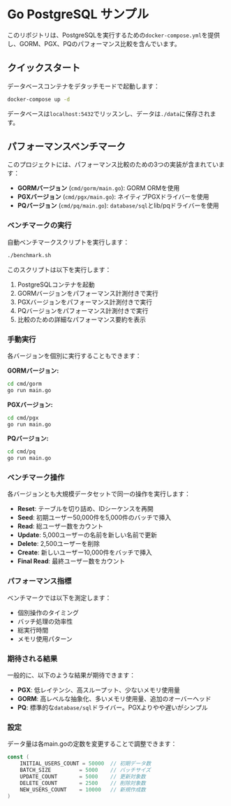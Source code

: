 # Go PostgreSQL サンプル

このリポジトリは、PostgreSQLを実行するための`docker-compose.yml`を提供し、GORM、PGX、PQのパフォーマンス比較を含んでいます。

## クイックスタート

データベースコンテナをデタッチモードで起動します：

```bash
docker-compose up -d
```

データベースは`localhost:5432`でリッスンし、データは`./data`に保存されます。

## パフォーマンスベンチマーク

このプロジェクトには、パフォーマンス比較のための3つの実装が含まれています：

- **GORMバージョン** (`cmd/gorm/main.go`): GORM ORMを使用
- **PGXバージョン** (`cmd/pgx/main.go`): ネイティブPGXドライバーを使用
- **PQバージョン** (`cmd/pq/main.go`): `database/sql`とlib/pqドライバーを使用

### ベンチマークの実行

自動ベンチマークスクリプトを実行します：

```bash
./benchmark.sh
```

このスクリプトは以下を実行します：
1. PostgreSQLコンテナを起動
2. GORMバージョンをパフォーマンス計測付きで実行
3. PGXバージョンをパフォーマンス計測付きで実行
4. PQバージョンをパフォーマンス計測付きで実行
5. 比較のための詳細なパフォーマンス要約を表示

### 手動実行

各バージョンを個別に実行することもできます：

**GORMバージョン:**
```bash
cd cmd/gorm
go run main.go
```

**PGXバージョン:**
```bash
cd cmd/pgx
go run main.go
```

**PQバージョン:**
```bash
cd cmd/pq
go run main.go
```

### ベンチマーク操作

各バージョンとも大規模データセットで同一の操作を実行します：

- **Reset**: テーブルを切り詰め、IDシーケンスを再開
- **Seed**: 初期ユーザー50,000件を5,000件のバッチで挿入
- **Read**: 総ユーザー数をカウント
- **Update**: 5,000ユーザーの名前を新しい名前で更新
- **Delete**: 2,500ユーザーを削除
- **Create**: 新しいユーザー10,000件をバッチで挿入
- **Final Read**: 最終ユーザー数をカウント

### パフォーマンス指標

ベンチマークでは以下を測定します：
- 個別操作のタイミング
- バッチ処理の効率性
- 総実行時間
- メモリ使用パターン

### 期待される結果

一般的に、以下のような結果が期待できます：
- **PGX**: 低レイテンシ、高スループット、少ないメモリ使用量
- **GORM**: 高レベルな抽象化、多いメモリ使用量、追加のオーバーヘッド
- **PQ**: 標準的な`database/sql`ドライバー。PGXよりやや遅いがシンプル

### 設定

データ量は各main.goの定数を変更することで調整できます：

```go
const (
    INITIAL_USERS_COUNT = 50000  // 初期データ数
    BATCH_SIZE         = 5000    // バッチサイズ
    UPDATE_COUNT       = 5000    // 更新対象数
    DELETE_COUNT       = 2500    // 削除対象数
    NEW_USERS_COUNT    = 10000   // 新規作成数
)
```
